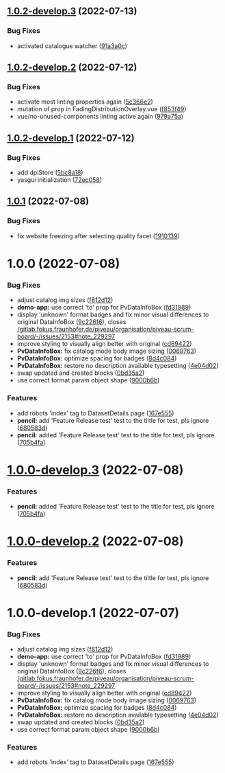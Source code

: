 ## [1.0.2-develop.3](https://gitlab.fokus.fraunhofer.de/piveau/hub/piveau-hub-ui-modules/compare/v1.0.2-develop.2...v1.0.2-develop.3) (2022-07-13)


### Bug Fixes

* activated catalogue watcher ([91a3a0c](https://gitlab.fokus.fraunhofer.de/piveau/hub/piveau-hub-ui-modules/commit/91a3a0c2688507a9c012b8d5abeb4e99fafc517d))

## [1.0.2-develop.2](https://gitlab.fokus.fraunhofer.de/piveau/hub/piveau-hub-ui-modules/compare/v1.0.2-develop.1...v1.0.2-develop.2) (2022-07-12)


### Bug Fixes

* activate most linting properties again ([5c366e2](https://gitlab.fokus.fraunhofer.de/piveau/hub/piveau-hub-ui-modules/commit/5c366e2392f7b75f65b739988388c7860c08dc20))
* mutation of prop in FadingDistributionOverlay.vue ([f853f49](https://gitlab.fokus.fraunhofer.de/piveau/hub/piveau-hub-ui-modules/commit/f853f49ec5cd5618abca94de2365ce5a3e63c43c))
* vue/no-unused-components linting active again ([979a75a](https://gitlab.fokus.fraunhofer.de/piveau/hub/piveau-hub-ui-modules/commit/979a75a7db67f553c92df2d9eb31309907025f05))

## [1.0.2-develop.1](https://gitlab.fokus.fraunhofer.de/piveau/hub/piveau-hub-ui-modules/compare/v1.0.1...v1.0.2-develop.1) (2022-07-12)


### Bug Fixes

* add dpiStore ([5bc8a18](https://gitlab.fokus.fraunhofer.de/piveau/hub/piveau-hub-ui-modules/commit/5bc8a18b90a38899b0f8346d3b0d8369240f015e))
* yasgui initialization ([72ec058](https://gitlab.fokus.fraunhofer.de/piveau/hub/piveau-hub-ui-modules/commit/72ec058c704b80a96b1480ed80faa79cf14b1d8d))

## [1.0.1](https://gitlab.fokus.fraunhofer.de/piveau/hub/piveau-hub-ui-modules/compare/v1.0.0...v1.0.1) (2022-07-08)


### Bug Fixes

* fix website freezing after selecting quality facet ([1910139](https://gitlab.fokus.fraunhofer.de/piveau/hub/piveau-hub-ui-modules/commit/19101398ddb08a10a2c7feae44e8a46fa83226a0))

# 1.0.0 (2022-07-08)


### Bug Fixes

* adjust catalog img sizes ([f812d12](https://gitlab.fokus.fraunhofer.de/piveau/hub/piveau-hub-ui-modules/commit/f812d12ca423af1daeac608f395cf286456812b9))
* **demo-app:** use correct 'to' prop for PvDataInfoBox ([fd31989](https://gitlab.fokus.fraunhofer.de/piveau/hub/piveau-hub-ui-modules/commit/fd319891ae1f30f518c6ba5408802e50da448bf3))
* display 'unknown' format badges and fix minor visual differences to original DataInfoBox ([9c226f6](https://gitlab.fokus.fraunhofer.de/piveau/hub/piveau-hub-ui-modules/commit/9c226f673931d8b821a16277e5b4959666dc335d)), closes [/gitlab.fokus.fraunhofer.de/piveau/organisation/piveau-scrum-board/-/issues/2153#note_229297](https://gitlab.fokus.fraunhofer.de//gitlab.fokus.fraunhofer.de/piveau/organisation/piveau-scrum-board/-/issues/2153/issues/note_229297)
* improve styling to visually align better with original ([cd89422](https://gitlab.fokus.fraunhofer.de/piveau/hub/piveau-hub-ui-modules/commit/cd89422baeec8a9a909a60d7cd95e270575fd662))
* **PvDataInfoBox:** fix catalog mode body image sizing ([0069763](https://gitlab.fokus.fraunhofer.de/piveau/hub/piveau-hub-ui-modules/commit/0069763200f05eb4b8943568f97dda0035272771))
* **PvDataInfoBox:** optimize spacing for badges ([8d4c084](https://gitlab.fokus.fraunhofer.de/piveau/hub/piveau-hub-ui-modules/commit/8d4c084eef8df5e7bd79abd2d9b489dd765f874d))
* **PvDataInfoBox:** restore no description available typesetting ([4e04d02](https://gitlab.fokus.fraunhofer.de/piveau/hub/piveau-hub-ui-modules/commit/4e04d027697e2090661634841a324c7842131dd8))
* swap updated and created blocks ([0bd35a2](https://gitlab.fokus.fraunhofer.de/piveau/hub/piveau-hub-ui-modules/commit/0bd35a21a1c456649f069476b684dff505fc5e86))
* use correct format param object shape ([9000b6b](https://gitlab.fokus.fraunhofer.de/piveau/hub/piveau-hub-ui-modules/commit/9000b6b66fd2bb6afbe4db02cc88b4622df56d55))


### Features

* add robots 'index' tag to DatasetDetails page ([167e555](https://gitlab.fokus.fraunhofer.de/piveau/hub/piveau-hub-ui-modules/commit/167e555fc1d435c9ad9ff60a611a4f038e721f60))
* **pencil:** add 'Feature Release test' test to the tiltle for test, pls ignore ([680583d](https://gitlab.fokus.fraunhofer.de/piveau/hub/piveau-hub-ui-modules/commit/680583dccab76a1f077ebf4b0477296b80947a52))
* **pencil:** added 'Feature Release test' test to the title for test, pls ignore ([705b4fa](https://gitlab.fokus.fraunhofer.de/piveau/hub/piveau-hub-ui-modules/commit/705b4faeb046c5c22fac0e3bcf4629020f1f86f7))

# [1.0.0-develop.3](https://gitlab.fokus.fraunhofer.de/piveau/hub/piveau-hub-ui-modules/compare/v1.0.0-develop.2...v1.0.0-develop.3) (2022-07-08)


### Features

* **pencil:** added 'Feature Release test' test to the title for test, pls ignore ([705b4fa](https://gitlab.fokus.fraunhofer.de/piveau/hub/piveau-hub-ui-modules/commit/705b4faeb046c5c22fac0e3bcf4629020f1f86f7))

# [1.0.0-develop.2](https://gitlab.fokus.fraunhofer.de/piveau/hub/piveau-hub-ui-modules/compare/v1.0.0-develop.1...v1.0.0-develop.2) (2022-07-08)


### Features

* **pencil:** add 'Feature Release test' test to the tiltle for test, pls ignore ([680583d](https://gitlab.fokus.fraunhofer.de/piveau/hub/piveau-hub-ui-modules/commit/680583dccab76a1f077ebf4b0477296b80947a52))

# 1.0.0-develop.1 (2022-07-07)


### Bug Fixes

* adjust catalog img sizes ([f812d12](https://gitlab.fokus.fraunhofer.de/piveau/hub/piveau-hub-ui-modules/commit/f812d12ca423af1daeac608f395cf286456812b9))
* **demo-app:** use correct 'to' prop for PvDataInfoBox ([fd31989](https://gitlab.fokus.fraunhofer.de/piveau/hub/piveau-hub-ui-modules/commit/fd319891ae1f30f518c6ba5408802e50da448bf3))
* display 'unknown' format badges and fix minor visual differences to original DataInfoBox ([9c226f6](https://gitlab.fokus.fraunhofer.de/piveau/hub/piveau-hub-ui-modules/commit/9c226f673931d8b821a16277e5b4959666dc335d)), closes [/gitlab.fokus.fraunhofer.de/piveau/organisation/piveau-scrum-board/-/issues/2153#note_229297](https://gitlab.fokus.fraunhofer.de//gitlab.fokus.fraunhofer.de/piveau/organisation/piveau-scrum-board/-/issues/2153/issues/note_229297)
* improve styling to visually align better with original ([cd89422](https://gitlab.fokus.fraunhofer.de/piveau/hub/piveau-hub-ui-modules/commit/cd89422baeec8a9a909a60d7cd95e270575fd662))
* **PvDataInfoBox:** fix catalog mode body image sizing ([0069763](https://gitlab.fokus.fraunhofer.de/piveau/hub/piveau-hub-ui-modules/commit/0069763200f05eb4b8943568f97dda0035272771))
* **PvDataInfoBox:** optimize spacing for badges ([8d4c084](https://gitlab.fokus.fraunhofer.de/piveau/hub/piveau-hub-ui-modules/commit/8d4c084eef8df5e7bd79abd2d9b489dd765f874d))
* **PvDataInfoBox:** restore no description available typesetting ([4e04d02](https://gitlab.fokus.fraunhofer.de/piveau/hub/piveau-hub-ui-modules/commit/4e04d027697e2090661634841a324c7842131dd8))
* swap updated and created blocks ([0bd35a2](https://gitlab.fokus.fraunhofer.de/piveau/hub/piveau-hub-ui-modules/commit/0bd35a21a1c456649f069476b684dff505fc5e86))
* use correct format param object shape ([9000b6b](https://gitlab.fokus.fraunhofer.de/piveau/hub/piveau-hub-ui-modules/commit/9000b6b66fd2bb6afbe4db02cc88b4622df56d55))


### Features

* add robots 'index' tag to DatasetDetails page ([167e555](https://gitlab.fokus.fraunhofer.de/piveau/hub/piveau-hub-ui-modules/commit/167e555fc1d435c9ad9ff60a611a4f038e721f60))
